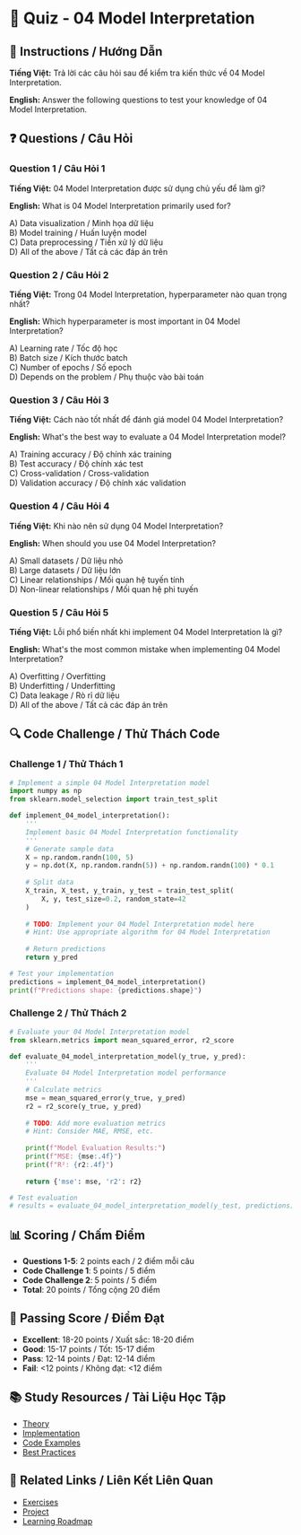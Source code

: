 # 🧠 Quiz - 04 Model Interpretation

## 📝 Instructions / Hướng Dẫn

**Tiếng Việt:** Trả lời các câu hỏi sau để kiểm tra kiến thức về 04 Model Interpretation.

**English:** Answer the following questions to test your knowledge of 04 Model Interpretation.

## ❓ Questions / Câu Hỏi

### Question 1 / Câu Hỏi 1
**Tiếng Việt:** 04 Model Interpretation được sử dụng chủ yếu để làm gì?

**English:** What is 04 Model Interpretation primarily used for?

A) Data visualization / Minh họa dữ liệu  
B) Model training / Huấn luyện model  
C) Data preprocessing / Tiền xử lý dữ liệu  
D) All of the above / Tất cả các đáp án trên

### Question 2 / Câu Hỏi 2
**Tiếng Việt:** Trong 04 Model Interpretation, hyperparameter nào quan trọng nhất?

**English:** Which hyperparameter is most important in 04 Model Interpretation?

A) Learning rate / Tốc độ học  
B) Batch size / Kích thước batch  
C) Number of epochs / Số epoch  
D) Depends on the problem / Phụ thuộc vào bài toán

### Question 3 / Câu Hỏi 3
**Tiếng Việt:** Cách nào tốt nhất để đánh giá model 04 Model Interpretation?

**English:** What's the best way to evaluate a 04 Model Interpretation model?

A) Training accuracy / Độ chính xác training  
B) Test accuracy / Độ chính xác test  
C) Cross-validation / Cross-validation  
D) Validation accuracy / Độ chính xác validation

### Question 4 / Câu Hỏi 4
**Tiếng Việt:** Khi nào nên sử dụng 04 Model Interpretation?

**English:** When should you use 04 Model Interpretation?

A) Small datasets / Dữ liệu nhỏ  
B) Large datasets / Dữ liệu lớn  
C) Linear relationships / Mối quan hệ tuyến tính  
D) Non-linear relationships / Mối quan hệ phi tuyến

### Question 5 / Câu Hỏi 5
**Tiếng Việt:** Lỗi phổ biến nhất khi implement 04 Model Interpretation là gì?

**English:** What's the most common mistake when implementing 04 Model Interpretation?

A) Overfitting / Overfitting  
B) Underfitting / Underfitting  
C) Data leakage / Rò rỉ dữ liệu  
D) All of the above / Tất cả các đáp án trên

## 🔍 Code Challenge / Thử Thách Code

### Challenge 1 / Thử Thách 1
```python
# Implement a simple 04 Model Interpretation model
import numpy as np
from sklearn.model_selection import train_test_split

def implement_04_model_interpretation():
    '''
    Implement basic 04 Model Interpretation functionality
    '''
    # Generate sample data
    X = np.random.randn(100, 5)
    y = np.dot(X, np.random.randn(5)) + np.random.randn(100) * 0.1
    
    # Split data
    X_train, X_test, y_train, y_test = train_test_split(
        X, y, test_size=0.2, random_state=42
    )
    
    # TODO: Implement your 04 Model Interpretation model here
    # Hint: Use appropriate algorithm for 04 Model Interpretation
    
    # Return predictions
    return y_pred

# Test your implementation
predictions = implement_04_model_interpretation()
print(f"Predictions shape: {predictions.shape}")
```

### Challenge 2 / Thử Thách 2
```python
# Evaluate your 04 Model Interpretation model
from sklearn.metrics import mean_squared_error, r2_score

def evaluate_04_model_interpretation_model(y_true, y_pred):
    '''
    Evaluate 04 Model Interpretation model performance
    '''
    # Calculate metrics
    mse = mean_squared_error(y_true, y_pred)
    r2 = r2_score(y_true, y_pred)
    
    # TODO: Add more evaluation metrics
    # Hint: Consider MAE, RMSE, etc.
    
    print(f"Model Evaluation Results:")
    print(f"MSE: {mse:.4f}")
    print(f"R²: {r2:.4f}")
    
    return {'mse': mse, 'r2': r2}

# Test evaluation
# results = evaluate_04_model_interpretation_model(y_test, predictions)
```

## 📊 Scoring / Chấm Điểm

- **Questions 1-5**: 2 points each / 2 điểm mỗi câu
- **Code Challenge 1**: 5 points / 5 điểm
- **Code Challenge 2**: 5 points / 5 điểm
- **Total**: 20 points / Tổng cộng 20 điểm

## 🎯 Passing Score / Điểm Đạt

- **Excellent**: 18-20 points / Xuất sắc: 18-20 điểm
- **Good**: 15-17 points / Tốt: 15-17 điểm  
- **Pass**: 12-14 points / Đạt: 12-14 điểm
- **Fail**: <12 points / Không đạt: <12 điểm

## 📚 Study Resources / Tài Liệu Học Tập

- [Theory](./THEORY_04_model_interpretation.md)
- [Implementation](./IMPLEMENTATION_04_model_interpretation.md)
- [Code Examples](./CODE_EXAMPLES_04_model_interpretation.md)
- [Best Practices](./BEST_PRACTICES_04_model_interpretation.md)

## 🔗 Related Links / Liên Kết Liên Quan

- [Exercises](./EXERCISES_04_model_interpretation.md)
- [Project](./PROJECT_04_model_interpretation.md)
- [Learning Roadmap](./LEARNING_ROADMAP_04_model_interpretation.md)
